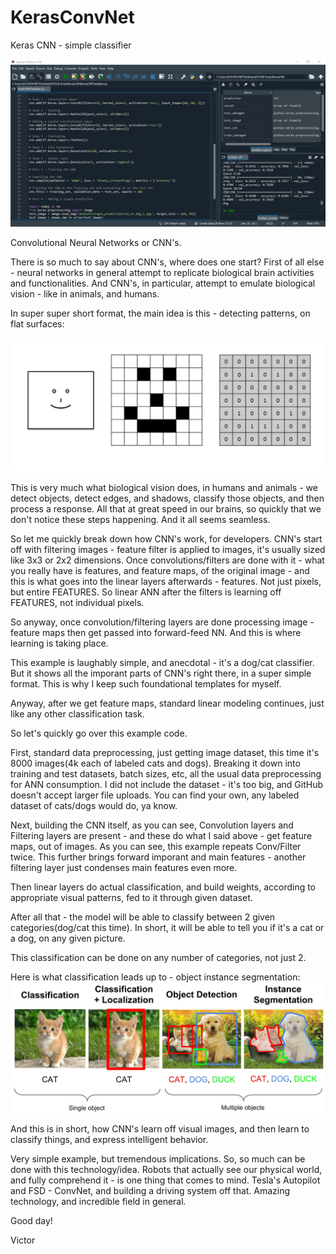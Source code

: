 # KerasConvNet
Keras CNN - simple classifier

![alt text](https://github.com/VBukowsky81/KerasConvNet/blob/main/KerasCNNPic.jpg)

Convolutional Neural Networks or CNN's.

There is so much to say about CNN's, where does one start? First of all else - neural networks in general attempt to replicate biological brain activities and functionalities. And CNN's, in particular, attempt to emulate biological vision - like in animals, and humans.

In super super short format, the main idea is this - detecting patterns, on flat surfaces:

![alt text](https://github.com/VBukowsky81/KerasConvNet/blob/main/DigitalSmile.jpg)

This is very much what biological vision does, in humans and animals - we detect objects, detect edges, and shadows, classify those objects, and then process a response. All that at great speed in our brains, so quickly that we don't notice these steps happening. And it all seems seamless.

So let me quickly break down how CNN's work, for developers. CNN's start off with filtering images - feature filter is applied to images, it's usually sized like 3x3 or 2x2 dimensions. Once convolutions/filters are done with it - what you really have is features, and feature maps, of the original image - and this is what goes into the linear layers afterwards - features. Not just pixels, but entire FEATURES. So linear ANN after the filters is learning off FEATURES, not individual pixels.

So anyway, once convolution/filtering layers are done processing image - feature maps then get passed into forward-feed NN. And this is where learning is taking place.

This example is laughably simple, and anecdotal - it's a dog/cat classifier. But it shows all the imporant parts of CNN's right there, in a super simple format. This is why I keep such foundational templates for myself.

Anyway, after we get feature maps, standard linear modeling continues, just like any other classification task.

So let's quickly go over this example code.

First, standard data preprocessing, just getting image dataset, this time it's 8000 images(4k each of labeled cats and dogs). Breaking it down into training and test datasets, batch sizes, etc, all the usual data preprocessing for ANN consumption. I did not include the dataset - it's too big, and GitHub doesn't accept larger file uploads. You can find your own, any labeled dataset of cats/dogs would do, ya know.

Next, building the CNN itself, as you can see, Convolution layers and Filtering layers are present - and these do what I said above - get feature maps, out of images. As you can see, this example repeats Conv/Filter twice. This further brings forward imporant and main features - another filtering layer just condenses main features even more.

Then linear layers do actual classification, and build weights, according to appropriate visual patterns, fed to it through given dataset.

After all that - the model will be able to classify between 2 given categories(dog/cat this time). In short, it will be able to tell you if it's a cat or a dog, on any given picture.

This classification can be done on any number of categories, not just 2.

Here is what classification leads up to - object instance segmentation:
![alt text](https://github.com/VBukowsky81/KerasConvNet/blob/main/ObjectSegmentation.jpg)

And this is in short, how CNN's learn off visual images, and then learn to classify things, and express intelligent behavior.

Very simple example, but tremendous implications. So, so much can be done with this technology/idea. Robots that actually see our physical world, and fully comprehend it - is one thing that comes to mind. Tesla's Autopilot and FSD - ConvNet, and building a driving system off that. Amazing technology, and incredible field in general.

Good day!

Victor






